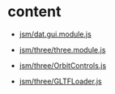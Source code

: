 # content

* [jsm/dat.gui.module.js](https://raw.githubusercontent.com/dataarts/dat.gui/v0.7.6/build/dat.gui.module.js)

* [jsm/three/three.module.js](https://raw.githubusercontent.com/mrdoob/three.js/r111/build/three.module.js)
* [jsm/three/OrbitControls.js](https://raw.githubusercontent.com/mrdoob/three.js/r111/examples/jsm/controls/OrbitControls.js)
* [jsm/three/GLTFLoader.js](https://github.com/mrdoob/three.js/blob/r111/examples/jsm/loaders/GLTFLoader.js)

